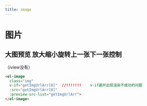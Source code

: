 ```yaml
--- 
title: image 
---
```

# 图片
## 大图预览 放大缩小旋转上一张下一张控制
（iview没有）
``` html 
<el-image 
  class="img"
  v-if="getImgUrlArr[0]"  //!!!!!!!    v-if避开出现渲染不成功的问题
  :src="getImgUrlArr[0]" 
  :preview-src-list="getImgUrlArr">
</el-image>
```
